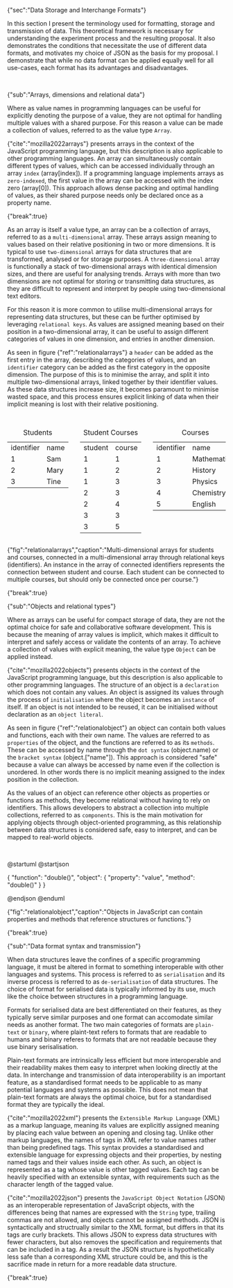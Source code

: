 {"sec":"Data Storage and Interchange Formats"}

In this section I present the terminology used for formatting, storage and transmission of data. This theoretical framework is necessary for understanding the experiment process and the resulting proposal. It also demonstrates the conditions that necessitate the use of different data formats, and motivates my choice of JSON as the basis for my proposal. I demonstrate that while no data format can be applied equally well for all use-cases, each format has its advantages and disadvantages.

<br>

{"sub":"Arrays, dimensions and relational data"}

Where as value names in programming languages can be useful for explicitly denoting the purpose of a value, they are not optimal for handling multiple values with a shared purpose. For this reason a value can be made a collection of values, referred to as the value type `Array`.

{"cite":"mozilla2022arrays"} presents arrays in the context of the JavaScript programming language, but this description is also applicable to other programming languages. An array can simultaneously contain different types of values, which can be accessed individually through an array `index` (array[index]). If a programming language implements arrays as `zero-indexed`, the first value in the array can be accessed with the index zero (array[0]). This approach allows dense packing and optimal handling of values, as their shared purpose needs only be declared once as a property name.

{"break":true}

As an array is itself a value type, an array can be a collection of arrays, referred to as a `multi-dimensional` array. These arrays assign meaning to values based on their relative positioning in two or more dimensions. It is typical to use `two-dimensional` arrays for data structures that are transformed, analysed or for storage purposes. A `three-dimensional` array is functionally a stack of two-dimensional arrays with identical dimension sizes, and there are useful for analysing trends. Arrays with more than two dimensions are not optimal for storing or transmitting data structures, as they are difficult to represent and interpret by people using two-dimensional text editors.

For this reason it is more common to utilise multi-dimensional arrays for representing data structures, but these can be further optimised by leveraging `relational keys`. As values are assigned meaning based on their position in a two-dimensional array, it can be useful to assign different categories of values in one dimension, and entries in another dimension.

As seen in figure {"ref":"relationalarrays"} a `header` can be added as the first entry in the array, describing the categories of values, and an `identifier` category can be added as the first category in the opposite dimension. The purpose of this is to minimise the array, and split it into multiple two-dimensional arrays, linked together by their identifier values. As these data structures increase size, it becomes paramount to minimise wasted space, and this process ensures explicit linking of data when their implicit meaning is lost with their relative positioning.

<br>

<div class="table" style="display:flex;justify-content:space-evenly">
<table>
    <caption>Students</caption>
    <tr>
        <td>identifier</td>
        <td>name</td>
    </tr>
    <tr>
        <td>1</td>
        <td>Sam</td>
    </tr>
    <tr>
        <td>2</td>
        <td>Mary</td>
    </tr>
    <tr>
        <td>3</td>
        <td>Tine</td>
    </tr>
</table>
<table>
    <caption>Student Courses</caption>
    <tr>
        <td>student</td>
        <td>course</td>
    </tr>
    <tr>
        <td>1</td>
        <td>1</td>
    </tr>
    <tr>
        <td>1</td>
        <td>2</td>
    </tr>
    <tr>
        <td>1</td>
        <td>3</td>
    </tr>
    <tr>
        <td>2</td>
        <td>3</td>
    </tr>
    <tr>
        <td>2</td>
        <td>4</td>
    </tr>
    <tr>
        <td>3</td>
        <td>3</td>
    </tr>
    <tr>
        <td>3</td>
        <td>5</td>
    </tr>
</table>
<table>
    <caption>Courses</caption>
    <tr>
        <td>identifier</td>
        <td>name</td>
    </tr>
    <tr>
        <td>1</td>
        <td>Mathematics</td>
    </tr>
    <tr>
        <td>2</td>
        <td>History</td>
    </tr>
    <tr>
        <td>3</td>
        <td>Physics</td>
    </tr>
    <tr>
        <td>4</td>
        <td>Chemistry</td>
    </tr>
    <tr>
        <td>5</td>
        <td>English</td>
    </tr>
</table>
</div>

{"fig":"relationalarrays","caption":"Multi-dimensional arrays for students and courses, connected in a multi-dimensional array through relational keys (identifiers). An instance in the array of connected identifiers represents the connection between student and course. Each student can be connected to multiple courses, but should only be connected once per course."}

{"break":true}

{"sub":"Objects and relational types"}

Where as arrays can be useful for compact storage of data, they are not the optimal choice for safe and collaborative software development. This is because the meaning of array values is implicit, which makes it difficult to interpret and safely access or validate the contents of an array. To achieve a collection of values with explicit meaning, the value type `Object` can be applied instead.

{"cite":"mozilla2022objects"} presents objects in the context of the JavaScript programming language, but this description is also applicable to other programming languages. The structure of an object is a `declaration` which does not contain any values. An object is assigned its values through the process of `initialisation` where the object becomes an `instance` of itself. If an object is not intended to be reused, it can be initialised without declaration as an `object literal`.

As seen in figure {"ref":"relationalobject"} an object can contain both values and functions, each with their own name. The values are referred to as `properties` of the object, and the functions are referred to as its `methods`. These can be accessed by name through the `dot syntax` (object.name) or the `bracket syntax` (object.["name"]). This approach is considered "safe" because a value can always be accessed by name even if the collection is unordered. In other words there is no implicit meaning assigned to the index position in the collection.

As the values of an object can reference other objects as properties or functions as methods, they become relational without having to rely on identifiers. This allows developers to abstract a collection into multiple collections, referred to as `components`. This is the main motivation for applying objects through object-oriented programming, as this relationship between data structures is considered safe, easy to interpret, and can be mapped to real-world objects.

<br>

@startuml
@startjson

<style>
jsonDiagram {
    BackGroundColor transparent
    node {
        BackGroundColor white
    }
}
</style>

{
    "function": "double()",
    "object": {
        "property": "value",
        "method": "double()"
    }
}

@endjson
@enduml

{"fig":"relationalobject","caption":"Objects in JavaScript can contain properties and methods that reference structures or functions."}

{"break":true}

{"sub":"Data format syntax and transmission"}

When data structures leave the confines of a specific programming language, it must be altered in format to something interoperable with other languages and systems. This process is referred to as `serialisation` and its inverse process is referred to as `de-serialisation` of data structures. The choice of format for serialised data is typically informed by its use, much like the choice between structures in a programming language.

Formats for serialised data are best differentiated on their features, as they typically serve similar purposes and one format can accomodate similar needs as another format. The two main categories of formats are `plain-text` or `binary`, where plaint-text refers to formats that are readable to humans and binary referes to formats that are not readable because they use binary serisalisation.

Plain-text formats are intrinsically less efficient but more interoperable and their readability makes them easy to interpret when looking directly at the data. In interchange and transmission of data interoperability is an important feature, as a standardised format needs to be applicable to as many potential languages and systems as possible. This does not mean that plain-text formats are always the optimal choice, but for a standardised format they are typically the ideal.

{"cite":"mozilla2022xml"} presents the `Extensible Markup Language` (XML) as a markup language, meaning its values are explicitly assigned meaning by placing each value between an opening and closing tag. Unlike other markup languages, the names of tags in XML refer to value names rather than being predefined tags. This syntax provides a standardised and extensible language for expressing objects and their properties, by nesting named tags and their values inside each other. As such, an object is represented as a tag whose value is other tagged values. Each tag can be heavily specified with an extensible syntax, with requirements such as the character length of the tagged value.

{"cite":"mozilla2022json"} presents the `JavaScript Object Notation` (JSON) as an interoperable representation of JavaScript objects, with the differences being that names are expressed with the `String` type, trailing commas are not allowed, and objects cannot be assigned methods. JSON is syntactically and structrually similar to the XML format, but differs in that its tags are curly brackets. This allows JSON to express data structures with fewer characters, but also removes the specification and requirements that can be included in a tag. As a result the JSON structure is hypothetically less safe than a corresponding XML structure could be, and this is the sacrifice made in return for a more readable data structure.

{"break":true}